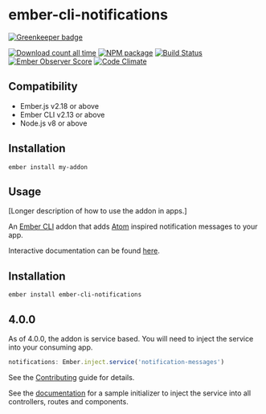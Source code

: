 # ember-cli-notifications

[![Greenkeeper badge](https://badges.greenkeeper.io/stonecircle/ember-cli-notifications.svg)](https://greenkeeper.io/)

[![Download count all time](https://img.shields.io/npm/dt/ember-cli-notifications.svg)](https://www.npmjs.com/package/ember-cli-notifications)
[![NPM package](https://img.shields.io/npm/v/ember-cli-notifications.svg)](https://www.npmjs.com/package/ember-cli-notifications)
[![Build Status](https://travis-ci.org/ynnoj/ember-cli-notifications.svg?branch=master)](https://travis-ci.org/ynnoj/ember-cli-notifications)
[![Ember Observer Score](http://emberobserver.com/badges/ember-cli-notifications.svg)](http://emberobserver.com/addons/ember-cli-notifications)
[![Code Climate](https://codeclimate.com/github/codeclimate/codeclimate/badges/gpa.svg)](https://codeclimate.com/github/codeclimate/codeclimate)

Compatibility
------------------------------------------------------------------------------

* Ember.js v2.18 or above
* Ember CLI v2.13 or above
* Node.js v8 or above


Installation
------------------------------------------------------------------------------

```
ember install my-addon
```


Usage
------------------------------------------------------------------------------

[Longer description of how to use the addon in apps.]

An [Ember CLI] addon that adds [Atom] inspired notification messages to your app.

Interactive documentation can be found [here].

## Installation

```shell
ember install ember-cli-notifications
```

## 4.0.0

As of 4.0.0, the addon is service based. You will need to inject the service into your consuming app.

```js
notifications: Ember.inject.service('notification-messages')
```

See the [Contributing](CONTRIBUTING.md) guide for details.

See the [documentation] for a sample initializer to inject the service into all controllers, routes and components.

[Ember CLI]: http://ember-cli.com
[Atom]: https://github.com/atom/notifications
[here]: http://ynnoj.github.io/ember-cli-notifications
[documentation]: http://ynnoj.github.io/ember-cli-notifications
